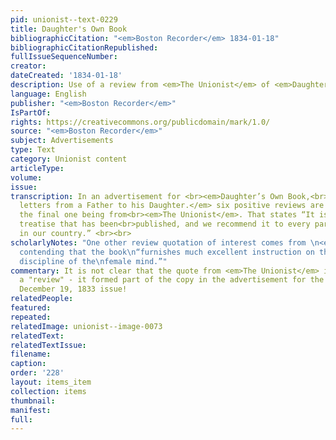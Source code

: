 ```yaml
---
pid: unionist--text-0229
title: Daughter's Own Book
bibliographicCitation: "<em>Boston Recorder</em> 1834-01-18"
bibliographicCitationRepublished: 
fullIssueSequenceNumber: 
creator: 
dateCreated: '1834-01-18'
description: Use of a review from <em>The Unionist</em> of <em>Daughter's Own Book</em>
language: English
publisher: "<em>Boston Recorder</em>"
IsPartOf: 
rights: https://creativecommons.org/publicdomain/mark/1.0/
source: "<em>Boston Recorder</em>"
subject: Advertisements
type: Text
category: Unionist content
articleType: 
volume: 
issue: 
transcription: In an advertisement for <br><em>Daughter’s Own Book,<br>comprising
  letters from a Father to his Daughter.</em> six positive reviews are cited, including
  the final one being from<br><em>The Unionist</em>. That states “It is the most valuable
  treatise that has been<br>published, and we recommend it to every parent and daughter
  in our country.” <br><br>
scholarlyNotes: "One other review quotation of interest comes from \n<em>Zion’s Herald</em>,
  contending that the book\n“furnishes much excellent instruction on the culture and
  discipline of the\nfemale mind.”"
commentary: It is not clear that the quote from <em>The Unionist</em> is really from
  a "review" - it formed part of the copy in the advertisement for the book in the
  December 19, 1833 issue!
relatedPeople: 
featured: 
repeated: 
relatedImage: unionist--image-0073
relatedText: 
relatedTextIssue: 
filename: 
caption: 
order: '228'
layout: items_item
collection: items
thumbnail: 
manifest: 
full: 
---
```

